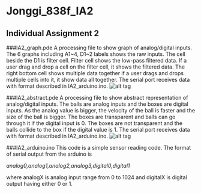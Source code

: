 # Jonggi_838f_IA2
## Individual Assignment 2

###IA2_graph.pde
A processing file to show graph of analog/digital inputs. The 6 graphs including A1~4, D1~2 labels shows the raw inputs. The cell beside the D1 is filter cell. Filter cell shows the low-pass filtered data. If a user drag and drop a cell on the filter cell, it shows the filtered data. The right bottom cell shows multiple data together if a user drags and drops multiple cells into it, it show data all together. The serial port receives data with format described in IA2_arduino.ino.
![alt tag](http://cmsc838f-s15.wikispaces.com/file/view/a2_graph.png/539795236/347x218/a2_graph.png)

###IA2_abstract.pde
A processing file to show abstract representation of analog/digital inputs. The balls are analog inputs and the boxes are digital inputs. As the analog value is bigger, the velocity of the ball is faster and the size of the ball is bigger. The boxes are transparent and balls can go through it if the digital input is 0. The boxes are not transparent and the balls collide to the box if the digital value is 1. The serial port receives data with format described in IA2_arduino.ino.
![alt tag](http://cmsc838f-s15.wikispaces.com/file/view/a2_abstract.png/539795274/350x218/a2_abstract.png)

###IA2_arduino.ino
This code is a simple sensor reading code. The format of serial output from the arduino is 

*analog0,analog1,analog2,analog3,digital0,digital1*

where analogX is analog input range from 0 to 1024 and digitalX is digital output having either 0 or 1.

